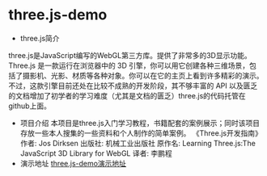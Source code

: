 # three.js-demo

 - three.js简介

three.js是JavaScript编写的WebGL第三方库。提供了非常多的3D显示功能。
Three.js 是一款运行在浏览器中的 3D 引擎，你可以用它创建各种三维场景，包括了摄影机、光影、材质等各种对象。你可以在它的主页上看到许多精彩的演示。不过，这款引擎目前还处在比较不成熟的开发阶段，其不够丰富的 API 以及匮乏的文档增加了初学者的学习难度（尤其是文档的匮乏）three.js的代码托管在github上面。

 - 项目介绍
 本项目是three.js入门学习教程，书籍配套的案例展示；同时该项目存放一些本人搜集的一些资料和个人制作的简单案例。
 《Three.js开发指南》
 作者: Jos Dirksen 
出版社: 机械工业出版社
原作名: Learning Three.js:The JavaScript 3D Library for WebGL
译者: 李鹏程 
 - 演示地址
 [three.js-demo演示地址](http://www.skyliu.clud/three-js/)